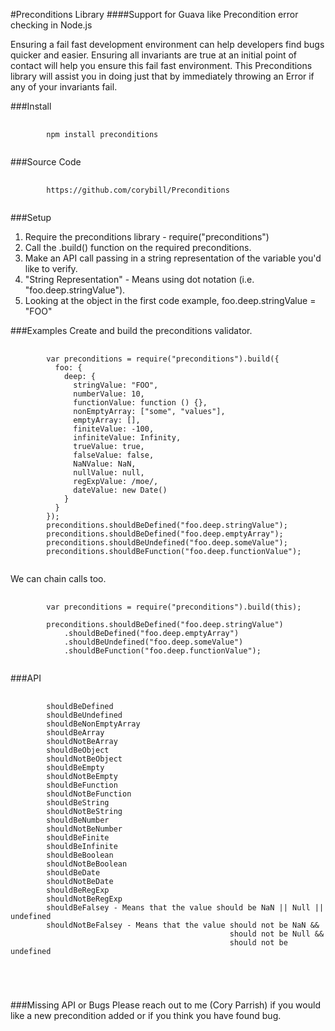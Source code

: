 #Preconditions Library
####Support for Guava like Precondition error checking in Node.js

<p>Ensuring a fail fast development environment can help developers find bugs quicker and easier.  
Ensuring all invariants are true at an initial point of contact will help you ensure this fail fast environment.  
This Preconditions library will assist you in doing just that by immediately throwing an Error
if any of your invariants fail.</p>

###Install
<pre>
    <code>
        npm install preconditions    
   </code>
</pre>

###Source Code
<pre>
    <code>
        https://github.com/corybill/Preconditions   
   </code>
</pre>

###Setup
1. Require the preconditions library - require("preconditions")
2. Call the .build() function on the required preconditions.
3. Make an API call passing in a string representation of the variable you'd like to verify.
4. "String Representation" - Means using dot notation (i.e. "foo.deep.stringValue").
5. Looking at the object in the first code example, foo.deep.stringValue = "FOO"

###Examples
Create and build the preconditions validator.

<pre>
    <code>
        var preconditions = require("preconditions").build({
          foo: {
            deep: {
              stringValue: "FOO",
              numberValue: 10,
              functionValue: function () {},
              nonEmptyArray: ["some", "values"],
              emptyArray: [],
              finiteValue: -100,
              infiniteValue: Infinity,
              trueValue: true,
              falseValue: false,
              NaNValue: NaN,
              nullValue: null,
              regExpValue: /moe/,
              dateValue: new Date()
            }
          }
        });
        preconditions.shouldBeDefined("foo.deep.stringValue");
        preconditions.shouldBeDefined("foo.deep.emptyArray");
        preconditions.shouldBeUndefined("foo.deep.someValue");
        preconditions.shouldBeFunction("foo.deep.functionValue");
   </code>
</pre>
   
We can chain calls too.
<pre>
    <code>
        var preconditions = require("preconditions").build(this);
        
        preconditions.shouldBeDefined("foo.deep.stringValue")
            .shouldBeDefined("foo.deep.emptyArray")
            .shouldBeUndefined("foo.deep.someValue")
            .shouldBeFunction("foo.deep.functionValue");
   </code>
</pre>

###API
<pre>
    <code>
        shouldBeDefined
        shouldBeUndefined
        shouldBeNonEmptyArray
        shouldBeArray
        shouldNotBeArray
        shouldBeObject
        shouldNotBeObject
        shouldBeEmpty
        shouldNotBeEmpty
        shouldBeFunction
        shouldNotBeFunction
        shouldBeString
        shouldNotBeString
        shouldBeNumber
        shouldNotBeNumber
        shouldBeFinite
        shouldBeInfinite
        shouldBeBoolean
        shouldNotBeBoolean
        shouldBeDate
        shouldNotBeDate
        shouldBeRegExp
        shouldNotBeRegExp
        shouldBeFalsey - Means that the value should be NaN || Null || undefined
        shouldNotBeFalsey - Means that the value should not be NaN && 
                                                 should not be Null &&
                                                 should not be undefined
    </pre>
</code>

###Missing API or Bugs
Please reach out to me (Cory Parrish) if you would like a new precondition added or if you think you have found bug.
